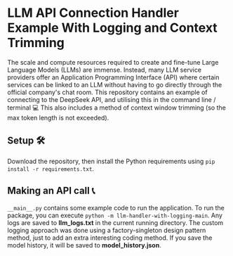 # LLM API Connection Handler Example With Logging and Context Trimming
The scale and compute resources required to create and fine-tune Large Language Models (LLMs) are immense. Instead, many LLM service providers offer an Application Programming Interface (API) where certain services can be linked to an LLM without having to go directly through the official company's chat room. This repository contains an example of connecting to the DeepSeek API, and utilising this in the command line / terminal 💻 This also includes a method of context window trimming (so the max token length is not exceeded).
## Setup 🛠️
Download the repository, then install the Python requirements using `pip install -r requirements.txt`.
## Making an API call 📞
`__main__.py` contains some example code to run the application. To run the package, you can execute `python -m llm-handler-with-logging-main`. Any logs are saved to **llm_logs.txt** in the current running directory. The custom logging approach was done using a factory-singleton design pattern method, just to add an extra interesting coding method. If you save the model history, it will be saved to **model_history.json**.
